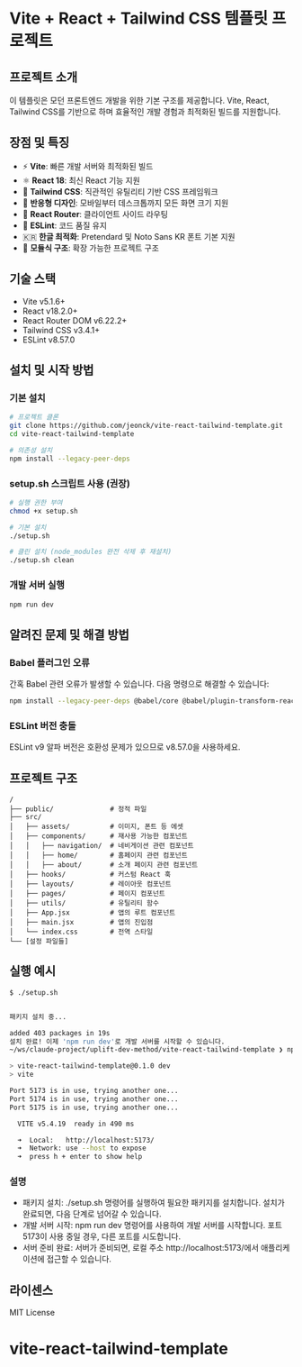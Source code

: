 # Vite + React + Tailwind CSS 템플릿 프로젝트

## 프로젝트 소개
이 템플릿은 모던 프론트엔드 개발을 위한 기본 구조를 제공합니다. Vite, React, Tailwind CSS를 기반으로 하며 효율적인 개발 경험과 최적화된 빌드를 지원합니다.

## 장점 및 특징
- ⚡ **Vite**: 빠른 개발 서버와 최적화된 빌드
- ⚛️ **React 18**: 최신 React 기능 지원
- 🎨 **Tailwind CSS**: 직관적인 유틸리티 기반 CSS 프레임워크
- 📱 **반응형 디자인**: 모바일부터 데스크톱까지 모든 화면 크기 지원
- 🔄 **React Router**: 클라이언트 사이드 라우팅
- 📝 **ESLint**: 코드 품질 유지
- 🇰🇷 **한글 최적화**: Pretendard 및 Noto Sans KR 폰트 기본 지원
- 🧩 **모듈식 구조**: 확장 가능한 프로젝트 구조

## 기술 스택
- Vite v5.1.6+
- React v18.2.0+
- React Router DOM v6.22.2+
- Tailwind CSS v3.4.1+
- ESLint v8.57.0

## 설치 및 시작 방법

### 기본 설치
```bash
# 프로젝트 클론
git clone https://github.com/jeonck/vite-react-tailwind-template.git
cd vite-react-tailwind-template

# 의존성 설치
npm install --legacy-peer-deps
```

### setup.sh 스크립트 사용 (권장)
```bash
# 실행 권한 부여
chmod +x setup.sh

# 기본 설치
./setup.sh

# 클린 설치 (node_modules 완전 삭제 후 재설치)
./setup.sh clean
```

### 개발 서버 실행
```bash
npm run dev
```

## 알려진 문제 및 해결 방법

### Babel 플러그인 오류
간혹 Babel 관련 오류가 발생할 수 있습니다. 다음 명령으로 해결할 수 있습니다:
```bash
npm install --legacy-peer-deps @babel/core @babel/plugin-transform-react-jsx
```

### ESLint 버전 충돌
ESLint v9 알파 버전은 호환성 문제가 있으므로 v8.57.0을 사용하세요.

## 프로젝트 구조
```
/
├── public/              # 정적 파일
├── src/
│   ├── assets/          # 이미지, 폰트 등 에셋
│   ├── components/      # 재사용 가능한 컴포넌트
│   │   ├── navigation/  # 네비게이션 관련 컴포넌트
│   │   ├── home/        # 홈페이지 관련 컴포넌트
│   │   ├── about/       # 소개 페이지 관련 컴포넌트
│   ├── hooks/           # 커스텀 React 훅
│   ├── layouts/         # 레이아웃 컴포넌트
│   ├── pages/           # 페이지 컴포넌트
│   ├── utils/           # 유틸리티 함수
│   ├── App.jsx          # 앱의 루트 컴포넌트
│   ├── main.jsx         # 앱의 진입점
│   └── index.css        # 전역 스타일
└── [설정 파일들]
```

## 실행 예시
```bash
$ ./setup.sh


패키지 설치 중...  

added 403 packages in 19s  
설치 완료! 이제 'npm run dev'로 개발 서버를 시작할 수 있습니다.  
~/ws/claude-project/uplift-dev-method/vite-react-tailwind-template ❯ npm run dev                                

> vite-react-tailwind-template@0.1.0 dev  
> vite  

Port 5173 is in use, trying another one...  
Port 5174 is in use, trying another one...  
Port 5175 is in use, trying another one...  

  VITE v5.4.19  ready in 490 ms  

  ➜  Local:   http://localhost:5173/  
  ➜  Network: use --host to expose  
  ➜  press h + enter to show help  
```  

### 설명  
- 패키지 설치: ./setup.sh 명령어를 실행하여 필요한 패키지를 설치합니다. 설치가 완료되면, 다음 단계로 넘어갈 수 있습니다.  
- 개발 서버 시작: npm run dev 명령어를 사용하여 개발 서버를 시작합니다. 포트 5173이 사용 중일 경우, 다른 포트를 시도합니다.  
- 서버 준비 완료: 서버가 준비되면, 로컬 주소 http://localhost:5173/에서 애플리케이션에 접근할 수 있습니다.  

## 라이센스  
MIT License 
# vite-react-tailwind-template
